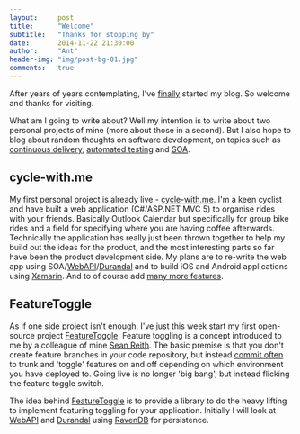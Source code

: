 ```yaml
---
layout:     post
title:      "Welcome"
subtitle:   "Thanks for stopping by"
date:       2014-11-22 21:30:00
author:     "Ant"
header-img: "img/post-bg-01.jpg"
comments:   true
---
```


<p>After years of years contemplating, I've <a href="http://www.hanselman.com/blog/YourWordsAreWasted.aspx">finally</a> started my blog.
So welcome and thanks for visiting.</p>

<p>What am I going to write about? Well my intention is to write about two personal projects of mine (more about those in a second). But I also hope to blog about random thoughts on software development, on topics such as <a href="http://en.wikipedia.org/wiki/Continuous_delivery">continuous delivery</a>, <a href="http://en.wikipedia.org/wiki/Test_automation">automated testing</a> and <a href="http://en.wikipedia.org/wiki/Service-oriented_architecture"><abbr title="Service Oriented Architecture">SOA</abbr></a>.</p>

<h2 class="section-heading">cycle-with.me</h2>

<p>My first personal project is already live - <a href="http://cycle-with.me">cycle-with.me</a>. I'm a keen cyclist and have built a web application (C#/ASP.NET MVC 5) to organise rides with your friends. Basically Outlook Calendar but specifically for group bike rides and a field for specifying where you are having coffee afterwards. Technically the application has really just been thrown together to help my build out the ideas for the product, and the most interesting parts so far have been the product development side. My plans are to re-write the web app using SOA/<a href="http://www.asp.net/web-api">WebAPI</a>/<a href="http://durandaljs.com/">Durandal</a> and to build iOS and Android applications using <a href="http://xamarin.com/">Xamarin</a>. And to of course add <a href="http://cycle-with-me.uservoice.com">many more features</a>.</p>

<h2 class="section-heading">FeatureToggle</h2>

<p>As if one side project isn't enough, I've just this week start my first open-source project <a href="http://antmeehan.com/FeatureVersioning/">FeatureToggle</a>. Feature toggling is a concept introduced to me by a colleague of mine <a href="https://au.linkedin.com/in/seanreith">Sean Reith</a>. The basic premise is that you don't create feature branches in your code repository, but instead <a href="http://blog.codinghorror.com/check-in-early-check-in-often/">commit often</a> to trunk and 'toggle' features on and off depending on which environment you have deployed to. Going live is no longer 'big bang', but instead flicking the feature toggle switch.</p>

<p>The idea behind <a href="http://antmeehan.com/FeatureVersioning">FeatureToggle</a> is to provide a library to do the heavy lifting to implement featuring toggling for your application. Initially I will look at <a href="http://www.asp.net/web-api">WebAPI</a> and <a href="http://durandaljs.com/">Durandal</a> using <a href="http://ravendb.net/">RavenDB</a> for persistence.</p> 
